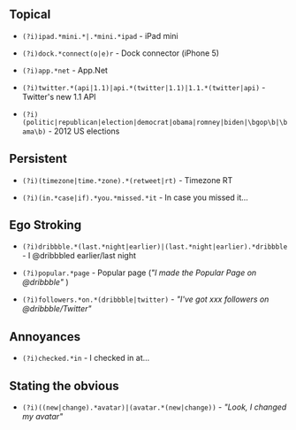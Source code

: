 Topical
-----------
* `(?i)ipad.*mini.*|.*mini.*ipad` - iPad mini

* `(?i)dock.*connect(o|e)r` - Dock connector (iPhone 5)

* `(?i)app.*net` - App.Net

* `(?i)twitter.*(api|1.1)|api.*(twitter|1.1)|1.1.*(twitter|api)` - Twitter's new 1.1 API

* `(?i)(politic|republican|election|democrat|obama|romney|biden|\bgop\b|\bama\b)`  - 2012 US elections

Persistent
-----------
* `(?i)(timezone|time.*zone).*(retweet|rt)` - Timezone RT

* `(?i)(in.*case|if).*you.*missed.*it` - In case you missed it…

Ego Stroking
-----------
* `(?i)dribbble.*(last.*night|earlier)|(last.*night|earlier).*dribbble` - I @dribbbled earlier/last night

* `(?i)popular.*page` - Popular page (*"I made the Popular Page on @dribbble"* )

* `(?i)followers.*on.*(dribbble|twitter)` - *"I've got xxx followers on @dribbble/Twitter"*

Annoyances
----------
* `(?i)checked.*in` - I checked in at...

Stating the obvious
----------
* `(?i)((new|change).*avatar)|(avatar.*(new|change))` - *"Look, I changed my avatar"*


